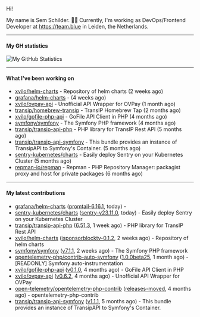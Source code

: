 Hi!

My name is Sem Schilder. 👋🏻 Currently, I'm working as DevOps/Frontend Developer at https://team.blue in Leiden, the Netherlands.

---

#### My GH statistics

![My GitHub Statistics](https://github-readme-stats.vercel.app/api?username=xvilo&show_icons=true&count_private=true&hide_title=true)

---

#### What I've been working on

- [xvilo/helm-charts](https://github.com/xvilo/helm-charts) - Repository of helm charts (2 weeks ago)
- [grafana/helm-charts](https://github.com/grafana/helm-charts) -  (4 weeks ago)
- [xvilo/ovpay-api](https://github.com/xvilo/ovpay-api) - Unofficial API Wrapper for OVPay (1 month ago)
- [transip/homebrew-transip](https://github.com/transip/homebrew-transip) - TransIP Homebrew Tap (2 months ago)
- [xvilo/gofile-php-api](https://github.com/xvilo/gofile-php-api) - GoFile API Client in PHP (4 months ago)
- [symfony/symfony](https://github.com/symfony/symfony) - The Symfony PHP framework (4 months ago)
- [transip/transip-api-php](https://github.com/transip/transip-api-php) - PHP library for TransIP Rest API (5 months ago)
- [transip/transip-api-symfony](https://github.com/transip/transip-api-symfony) - This bundle provides an instance of TransipAPI to Symfony&#39;s Container. (5 months ago)
- [sentry-kubernetes/charts](https://github.com/sentry-kubernetes/charts) - Easily deploy Sentry on your Kubernetes Cluster (5 months ago)
- [repman-io/repman](https://github.com/repman-io/repman) - Repman - PHP Repository Manager: packagist proxy and host for private packages  (6 months ago)

---

#### My latest contributions

- [grafana/helm-charts](https://github.com/grafana/helm-charts) ([promtail-6.16.1](https://github.com/grafana/helm-charts/releases/tag/promtail-6.16.1), today) - 
- [sentry-kubernetes/charts](https://github.com/sentry-kubernetes/charts) ([sentry-v23.11.0](https://github.com/sentry-kubernetes/charts/releases/tag/sentry-v23.11.0), today) - Easily deploy Sentry on your Kubernetes Cluster
- [transip/transip-api-php](https://github.com/transip/transip-api-php) ([6.51.3](https://github.com/transip/transip-api-php/releases/tag/6.51.3), 1 week ago) - PHP library for TransIP Rest API
- [xvilo/helm-charts](https://github.com/xvilo/helm-charts) ([isponsorblocktv-0.1.2](https://github.com/xvilo/helm-charts/releases/tag/isponsorblocktv-0.1.2), 2 weeks ago) - Repository of helm charts
- [symfony/symfony](https://github.com/symfony/symfony) ([v7.1.1](https://github.com/symfony/symfony/releases/tag/v7.1.1), 2 weeks ago) - The Symfony PHP framework
- [opentelemetry-php/contrib-auto-symfony](https://github.com/opentelemetry-php/contrib-auto-symfony) ([1.0.0beta25](https://github.com/opentelemetry-php/contrib-auto-symfony/releases/tag/1.0.0beta25), 1 month ago) - [READONLY] Symfony auto-instrumentation
- [xvilo/gofile-php-api](https://github.com/xvilo/gofile-php-api) ([v0.1.0](https://github.com/xvilo/gofile-php-api/releases/tag/v0.1.0), 4 months ago) - GoFile API Client in PHP
- [xvilo/ovpay-api](https://github.com/xvilo/ovpay-api) ([v0.6.2](https://github.com/xvilo/ovpay-api/releases/tag/v0.6.2), 4 months ago) - Unofficial API Wrapper for OVPay
- [open-telemetry/opentelemetry-php-contrib](https://github.com/open-telemetry/opentelemetry-php-contrib) ([releases-moved](https://github.com/open-telemetry/opentelemetry-php-contrib/releases/tag/releases-moved), 4 months ago) - opentelemetry-php-contrib
- [transip/transip-api-symfony](https://github.com/transip/transip-api-symfony) ([v1.1.1](https://github.com/transip/transip-api-symfony/releases/tag/v1.1.1), 5 months ago) - This bundle provides an instance of TransipAPI to Symfony&#39;s Container.
